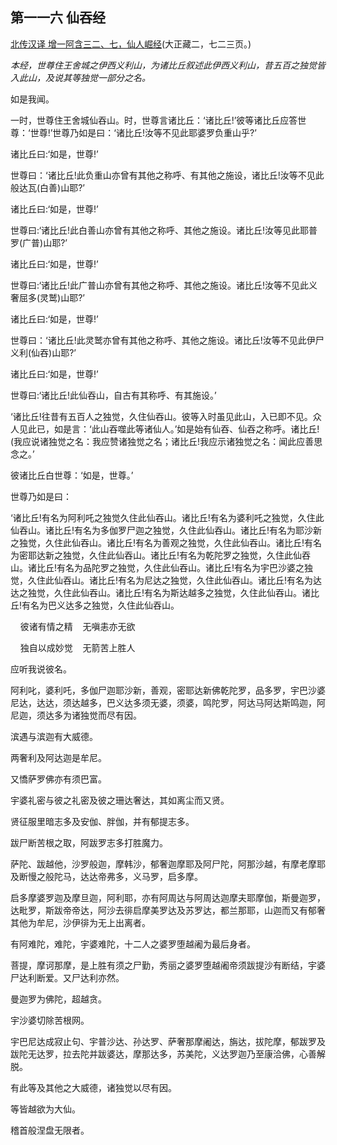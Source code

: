 ## 第一一六 仙吞经

[北传汉译 增一阿含三二、七，仙人崛经](https://github.com/gwsice/buddhism/blob/master/%E6%97%A9%E6%9C%9F/%E5%A2%9E%E4%B8%80%E9%98%BF%E5%90%AB%E7%BB%8F/32.md#xian-ren-jue-jing)(大正藏二，七二三页。)

*本经，世尊住王舍城之伊西义利山，为诸比丘叙述此伊西义利山，昔五百之独觉皆入此山，及说其等独觉一部分之名。*

如是我闻。

一时，世尊住王舍城仙吞山。时，世尊言诸比丘：‘诸比丘!’彼等诸比丘应答世尊：‘世尊!’世尊乃如是曰：‘诸比丘!汝等不见此耶婆罗负重山乎?’

诸比丘曰:‘如是，世尊!’

世尊曰：‘诸比丘!此负重山亦曾有其他之称呼、有其他之施设，诸比丘!汝等不见此般达瓦(白善)山耶?’

诸比丘曰:‘如是，世尊!’

世尊曰:‘诸比丘!此白善山亦曾有其他之称呼、其他之施设。诸比丘!汝等见此耶普罗(广普)山耶?’

诸比丘曰:‘如是，世尊!’

世尊曰:‘诸比丘!此广普山亦曾有其他之称呼、其他之施设。诸比丘!汝等不见此义奢屈多(灵鹫)山耶?’

诸比丘曰:‘如是，世尊!’

世尊曰：‘诸比丘!此灵鹫亦曾有其他之称呼、其他之施设。诸比丘!汝等不见此伊尸义利(仙吞)山耶?’

诸比丘曰:‘如是，世尊!’

世尊曰:‘诸比丘!此仙吞山，自古有其称呼、有其施设。’

‘诸比丘!往昔有五百人之独觉，久住仙吞山。彼等入时虽见此山，入已即不见。众人见此已，如是言：‘此山吞噬此等诸仙人。’如是始有仙吞、仙吞之称呼。诸比丘!(我应说诸独觉之名：我应赞诸独觉之名；诸比丘!我应示诸独觉之名：闻此应善思念之。’

彼诸比丘白世尊：‘如是，世尊。’

世尊乃如是曰：

‘诸比丘!有名为阿利吒之独觉久住此仙吞山。诸比丘!有名为婆利吒之独觉，久住此仙吞山。诸比丘!有名为多伽罗尸迦之独觉，久住此仙吞山。诸比丘!有名为耶沙新之独觉，久住此仙吞山。诸比丘!有名为善观之独觉，久住此仙吞山。诸比丘!有名为密耶达新之独觉，久住此仙吞山。诸比丘!有名为乾陀罗之独觉，久住此仙吞山。诸比丘!有名为品陀罗之独觉，久住此仙吞山。诸比丘!有名为宇巴沙婆之独觉，久住此仙吞山。诸比丘!有名为尼达之独觉，久住此仙吞山。诸比丘!有名为达达之独觉，久住此仙吞山。诸比丘!有名为斯达越多之独觉，久住此仙吞山。诸比丘!有名为巴义达多之独觉，久住此仙吞山。 

&nbsp;&nbsp;&nbsp;&nbsp;彼诸有情之精&nbsp;&nbsp;&nbsp;&nbsp;无嗔恚亦无欲

&nbsp;&nbsp;&nbsp;&nbsp;独自以成妙觉&nbsp;&nbsp;&nbsp;&nbsp;无箭苦上胜人

应听我说彼名。

阿利叱，婆利吒，多伽尸迦耶沙新，善观，密耶达新佛乾陀罗，品多罗，宇巴沙婆尼达，达达，须达越多，巴义达多须无婆，须婆，鸣陀罗，阿达马阿达斯鸣迦，阿尼迦，须达多为诸独觉而尽有因。

滨遇与滨迦有大威德。

两奢利及阿达迦是牟尼。

又憍萨罗佛亦有须巴富。

宇婆礼密与彼之礼密及彼之珊达奢达，其如离尘而又贤。

贤征服里暗志多及安伽、胖伽，并有郁提志多。

跋尸断苦根之取，阿跋罗志多打胜魔力。

萨陀、跋越他，沙罗般迦，摩韩沙，郁奢迦摩耶及阿尸陀，阿那沙越，有摩老摩耶及断慢之般陀马，达达帝弗多，义马罗，启多摩。 

启多摩婆罗迦及摩旦迦，阿利耶，亦有阿周达与阿周达迦摩夫耶摩伽，斯曼迦罗，达毗罗，斯跋帝帝达，阿沙去徘启摩美罗达及苏罗达，都兰那耶，山迦而又有郁奢其他为牟尼，沙伊徘为无上出离者。

有阿难陀，难陀，宇婆难陀，十二人之婆罗堕越阇为最后身者。

菩提，摩诃那摩，是上胜有须之尸勤，秀丽之婆罗堕越阇帝须跋提沙有断结，宇婆尸达利断爱。又尸达利亦然。

曼迦罗为佛陀，超越贪。

宇沙婆切除苦根网。

宇巴尼达成寂止句、宇普沙达、孙达罗、萨奢那摩阇达，旃达，拔陀摩，郁跋罗及跋陀无达罗，拉去陀并跋婆达，摩那达多，苏美陀，义达罗迦乃至康洽佛，心善解脱。

有此等及其他之大威德，诸独觉以尽有因。

等皆越欲为大仙。

稽首般涅盘无限者。
